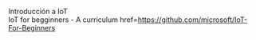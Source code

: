 Introducción a IoT<br>
IoT for begginners - A curriculum href=https://github.com/microsoft/IoT-For-Beginners
